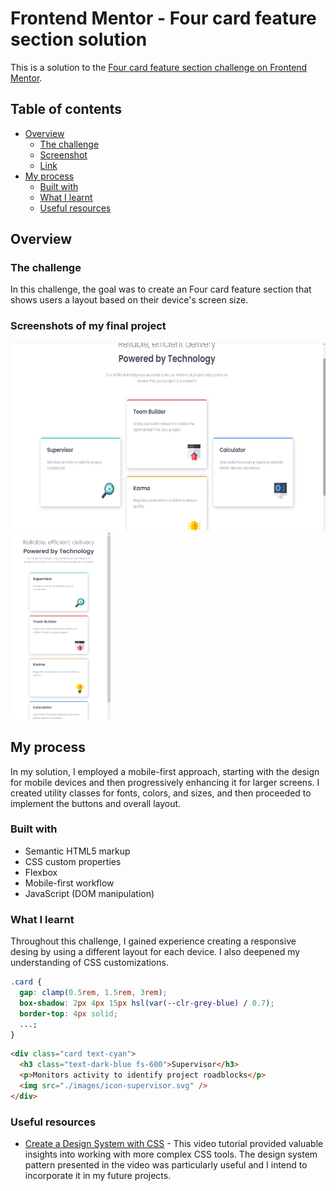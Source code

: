 # Frontend Mentor - Four card feature section solution

This is a solution to the [Four card feature section challenge on Frontend Mentor](https://www.frontendmentor.io/challenges/four-card-feature-section-weK1eFYK).

## Table of contents

- [Overview](#overview)
  - [The challenge](#the-challenge)
  - [Screenshot](#screenshots-of-my-final-project)
  - [Link](#link)
- [My process](#my-process)
  - [Built with](#built-with)
  - [What I learnt](#what-i-learnt)
  - [Useful resources](#useful-resources)

## Overview

### The challenge

In this challenge, the goal was to create an Four card feature section that shows users a layout based on their device's screen size.

### Screenshots of my final project

<span>
<img src="./images/desktop-complete.png" height=300>
<img src="./images/mobile-complete.png" height=300>
</span>

## My process

In my solution, I employed a mobile-first approach, starting with the design for mobile devices and then progressively enhancing it for larger screens. I created utility classes for fonts, colors, and sizes, and then proceeded to implement the buttons and overall layout.

### Built with

- Semantic HTML5 markup
- CSS custom properties
- Flexbox
- Mobile-first workflow
- JavaScript (DOM manipulation)

### What I learnt

Throughout this challenge, I gained experience creating a responsive desing by using a different layout for each device. I also deepened my understanding of CSS customizations.

```css
.card {
  gap: clamp(0.5rem, 1.5rem, 3rem);
  box-shadow: 2px 4px 15px hsl(var(--clr-grey-blue) / 0.7);
  border-top: 4px solid;
  ...;
}
```

```html
<div class="card text-cyan">
  <h3 class="text-dark-blue fs-600">Supervisor</h3>
  <p>Monitors activity to identify project roadblocks</p>
  <img src="./images/icon-supervisor.svg" />
</div>
```

### Useful resources

- [Create a Design System with CSS](https://www.youtube.com/watch?v=lRaL-8qZ0mM) - This video tutorial provided valuable insights into working with more complex CSS tools. The design system pattern presented in the video was particularly useful and I intend to incorporate it in my future projects.
